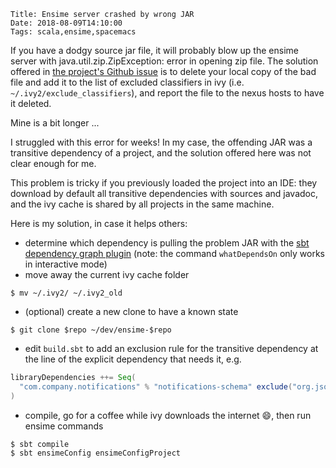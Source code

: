     Title: Ensime server crashed by wrong JAR
    Date: 2018-08-09T14:10:00
    Tags: scala,ensime,spacemacs

If you have a dodgy source jar file, it will probably blow up the ensime server
with java.util.zip.ZipException: error in opening zip file. The solution offered
in [the project's Github
issue](https://github.com/ensime/ensime-server/issues/825) is to delete your
local copy of the bad file and add it to the list of excluded classifiers in ivy
(i.e. `~/.ivy2/exclude_classifiers`), and report the file to the nexus hosts to
have it deleted.

Mine is a bit longer ...

<!-- more -->

I struggled with this error for weeks! In my case, the offending JAR was a
transitive dependency of a project, and the solution offered here was not clear
enough for me.

This problem is tricky if you previously loaded the project into an IDE: they
download by default all transitive dependencies with sources and javadoc, and
the ivy cache is shared by all projects in the same machine.

Here is my solution, in case it helps others:

- determine which dependency is pulling the problem JAR with the [sbt dependency
  graph plugin](https://github.com/jrudolph/sbt-dependency-graph) (note: the
  command `whatDependsOn` only works in interactive mode)
- move away the current ivy cache folder
```console
$ mv ~/.ivy2/ ~/.ivy2_old
```
- (optional) create a new clone to have a known state
```console
$ git clone $repo ~/dev/ensime-$repo
```
- edit `build.sbt` to add an exclusion rule for the transitive dependency at the line of the explicit dependency that needs it, e.g.
```sbt
libraryDependencies ++= Seq(
  "com.company.notifications" % "notifications-schema" exclude("org.json", "json")
)
```
- compile, go for a coffee while ivy downloads the internet :smile:, then run ensime commands
```console
$ sbt compile
$ sbt ensimeConfig ensimeConfigProject
```

